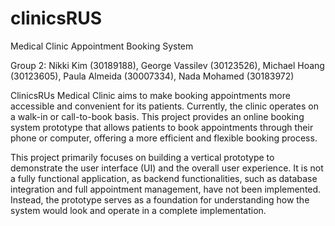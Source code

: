 # clinicsRUS

Medical Clinic Appointment Booking System

Group 2: Nikki Kim (30189188), George Vassilev (30123526), Michael Hoang (30123605), Paula Almeida (30007334), Nada Mohamed (30183972)

ClinicsRUs Medical Clinic aims to make booking appointments more accessible and convenient for its patients. Currently, the clinic operates on a walk-in or call-to-book basis. This project provides an online booking system prototype that allows patients to book appointments through their phone or computer, offering a more efficient and flexible booking process.

This project primarily focuses on building a vertical prototype to demonstrate the user interface (UI) and the overall user experience. It is not a fully functional application, as backend functionalities, such as database integration and full appointment management, have not been implemented. Instead, the prototype serves as a foundation for understanding how the system would look and operate in a complete implementation.

